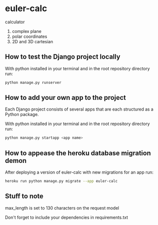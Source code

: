 # euler-calc

calculator
1. complex plane
2. polar coordinates
3. 2D and 3D cartesian

## How to test the Django project locally

With python installed in your terminal and in the root repository directory run:
```Bash
python manage.py runserver
```

## How to add your own app to the project

Each Django project consists of several apps that are each structured as a Python package.

With python installed in your terminal and in the root repository directory run:
```Bash
python manage.py startapp <app name>
```

## How to appease the heroku database migration demon

After deploying a version of euler-calc with new migrations for an app run:
```Bash
heroku run python manage.py migrate --app euler-calc
```

## Stuff to note

max_length is set to 130 characters on the request model

Don't forget to include your dependencies in requirements.txt
